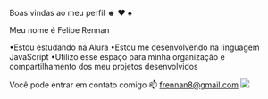 Boas vindas ao meu perfil ☻ ♥ ♠ 

Meu nome é Felipe Rennan

  •Estou estudando na Alura
  •Estou me desenvolvendo na linguagem JavaScript
  •Utilizo esse espaço para minha organização e compartilhamento dos meu projetos desenvolvidos
  
Você pode entrar em contato comigo 📫
frennan8@gmail.com
![](https://www.google.com/url?sa=i&url=https%3A%2F%2Fgifs.alphacoders.com%2Fby_category%2F3&psig=AOvVaw3Q0uU6FH3AHjJa5mnunr5V&ust=1716303419941000&source=images&cd=vfe&opi=89978449&ved=0CA8QjRxqFwoTCLjKqeC-nIYDFQAAAAAdAAAAABAE)


